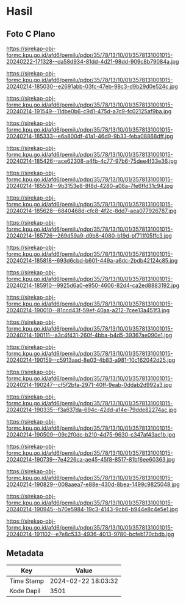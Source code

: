 # Hasil

## Foto C Plano

https://sirekap-obj-formc.kpu.go.id/afd6/pemilu/pdpr/35/78/13/10/01/3578131001015-20240222-171328--da58d934-81dd-4d21-98dd-909c8b79084a.jpg

https://sirekap-obj-formc.kpu.go.id/afd6/pemilu/pdpr/35/78/13/10/01/3578131001015-20240214-185030--e2691abb-03fc-47eb-98c3-d9b29d0e524c.jpg

https://sirekap-obj-formc.kpu.go.id/afd6/pemilu/pdpr/35/78/13/10/01/3578131001015-20240214-191549--11dbe0b6-c9d1-475d-a7c9-fc02125af9ba.jpg

https://sirekap-obj-formc.kpu.go.id/afd6/pemilu/pdpr/35/78/13/10/01/3578131001015-20240214-185333--e6a800df-41a1-46d9-9b33-feba08868dff.jpg

https://sirekap-obj-formc.kpu.go.id/afd6/pemilu/pdpr/35/78/13/10/01/3578131001015-20240214-185426--ace62308-a4fb-4c77-97b6-75dee4f33e36.jpg

https://sirekap-obj-formc.kpu.go.id/afd6/pemilu/pdpr/35/78/13/10/01/3578131001015-20240214-185534--9b3153e8-8f8d-4280-a08a-7fe6ffd31c94.jpg

https://sirekap-obj-formc.kpu.go.id/afd6/pemilu/pdpr/35/78/13/10/01/3578131001015-20240214-185628--6840468d-cfc8-4f2c-8dd7-aea077926787.jpg

https://sirekap-obj-formc.kpu.go.id/afd6/pemilu/pdpr/35/78/13/10/01/3578131001015-20240214-185726--269d59a9-d9b8-4080-b19d-bf711f05ffc3.jpg

https://sirekap-obj-formc.kpu.go.id/afd6/pemilu/pdpr/35/78/13/10/01/3578131001015-20240214-185818--693d6cbd-b601-449a-a6dc-2bdb42124c85.jpg

https://sirekap-obj-formc.kpu.go.id/afd6/pemilu/pdpr/35/78/13/10/01/3578131001015-20240214-185910--9925d6a0-e950-4606-82d4-ca2ed8883192.jpg

https://sirekap-obj-formc.kpu.go.id/afd6/pemilu/pdpr/35/78/13/10/01/3578131001015-20240214-190010--81ccd43f-59ef-40aa-a212-7cee13a451f3.jpg

https://sirekap-obj-formc.kpu.go.id/afd6/pemilu/pdpr/35/78/13/10/01/3578131001015-20240214-190111--a3c4f431-260f-4bba-b4d5-39367ae090e1.jpg

https://sirekap-obj-formc.kpu.go.id/afd6/pemilu/pdpr/35/78/13/10/01/3578131001015-20240214-190159--c5913aad-8e03-4b83-a981-10c162042d25.jpg

https://sirekap-obj-formc.kpu.go.id/afd6/pemilu/pdpr/35/78/13/10/01/3578131001015-20240214-190247--cf5f2bfa-2971-40ff-9eab-0ddab2d992a3.jpg

https://sirekap-obj-formc.kpu.go.id/afd6/pemilu/pdpr/35/78/13/10/01/3578131001015-20240214-190335--f3a637da-694c-42dd-a14e-79dde82274ac.jpg

https://sirekap-obj-formc.kpu.go.id/afd6/pemilu/pdpr/35/78/13/10/01/3578131001015-20240214-190509--09c2f0dc-b210-4d75-9630-c347af43ac1b.jpg

https://sirekap-obj-formc.kpu.go.id/afd6/pemilu/pdpr/35/78/13/10/01/3578131001015-20240214-190739--7e4226ca-ae45-45f8-8517-81bf6ee60363.jpg

https://sirekap-obj-formc.kpu.go.id/afd6/pemilu/pdpr/35/78/13/10/01/3578131001015-20240214-190829--008aaea7-e88e-430d-8bea-1499c9825048.jpg

https://sirekap-obj-formc.kpu.go.id/afd6/pemilu/pdpr/35/78/13/10/01/3578131001015-20240214-190945--b70e5984-19c3-4143-9cb6-b944e8c4e5e1.jpg

https://sirekap-obj-formc.kpu.go.id/afd6/pemilu/pdpr/35/78/13/10/01/3578131001015-20240214-191102--e7e8c533-4936-4013-9780-bcfeb170cbdb.jpg


## Metadata

| Key        | Value               |
| ---------- | ------------------- |
| Time Stamp | 2024-02-22 18:03:32 |
| Kode Dapil | 3501                |



